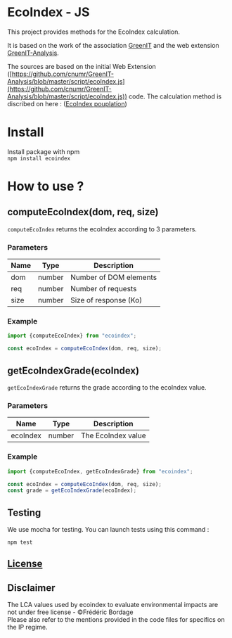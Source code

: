 # EcoIndex - JS

This project provides methods for the EcoIndex calculation.

It is based on the work of the association [GreenIT](https://www.greenit.fr/)
and the web extension [GreenIT-Analysis](https://github.com/cnumr/GreenIT-Analysis/).

The sources are based on the initial Web Extension ([https://github.com/cnumr/GreenIT-Analysis/blob/master/script/ecoIndex.js](https://github.com/cnumr/GreenIT-Analysis/blob/master/script/ecoIndex.js)) code.
The calculation method is discribed on here : ([EcoIndex pouplation](https://www.ecoindex.fr/comment-ca-marche/))

# Install
Install package with npm  
`npm install ecoindex`

# How to use ?

## computeEcoIndex(dom, req, size)
`computeEcoIndex` returns the ecoIndex according to 3 parameters.

### Parameters
| Name | Type | Description  |
| --- | --- |--------------|
| dom | number | Number of DOM elements | 
| req | number | Number of requests | 
| size | number | Size of response (Ko) | 

### Example
```javascript
import {computeEcoIndex} from "ecoindex";

const ecoIndex = computeEcoIndex(dom, req, size);
```


## getEcoIndexGrade(ecoIndex)
`getEcoIndexGrade` returns the grade according to the ecoIndex value.

### Parameters
| Name    | Type | Description        |
|---------| --- |--------------------|
| ecoIndex | number | The EcoIndex value | 

### Example
```javascript
import {computeEcoIndex, getEcoIndexGrade} from "ecoindex";

const ecoIndex = computeEcoIndex(dom, req, size);
const grade = getEcoIndexGrade(ecoIndex);
```

## Testing
We use mocha for testing.
You can launch tests using this command : 
```
npm test
```

## [License](LICENSE)

## Disclaimer
The LCA values used by ecoindex to evaluate environmental impacts are not under free license - ©Frédéric Bordage  
Please also refer to the mentions provided in the code files for specifics on the IP regime.
